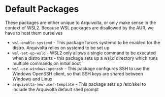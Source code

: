 # Default Packages

These packages are either unique to Arquivolta, or only make sense in the context of WSL2. Because WSL packages are disallowed by the AUR, we have to host them ourselves

* `wsl-enable-systemd` - This package forces systemd to be enabled for the distro. Arquivolta relies on systemd to be set up
* `wsl-set-up-wsld` - WSL2 only allows a single command to be executed when a distro starts - this package sets up a wsl.d directory which runs multiple commands on initial boot
* `wsl-use-windows-openssh` - This package configures SSH to use the Windows OpenSSH client, so that SSH keys are shared between Windows and Linux
* `arquivolta-new-user-template` - This package sets up /etc/skel to include the Arquivolta default shell prompt